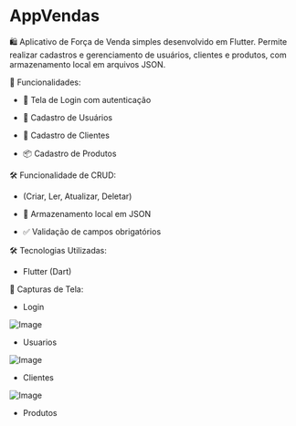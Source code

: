 # AppVendas
🛍️ Aplicativo de Força de Venda simples desenvolvido em Flutter. Permite realizar cadastros e gerenciamento de usuários, clientes e produtos, com armazenamento local em arquivos JSON.

🚀 Funcionalidades:

- 🔐 Tela de Login com autenticação

- 👤 Cadastro de Usuários

- 🧾 Cadastro de Clientes

- 📦 Cadastro de Produtos

🛠️ Funcionalidade de CRUD:

- (Criar, Ler, Atualizar, Deletar)

- 💾 Armazenamento local em JSON

- ✅ Validação de campos obrigatórios

🛠️ Tecnologias Utilizadas:

- Flutter (Dart)

📸 Capturas de Tela:

- Login

 ![Image](https://github.com/user-attachments/assets/2c6fbdd4-b13b-4a40-b919-60aabd38463d)
  
- Usuarios
  
![Image](https://github.com/user-attachments/assets/55c61b2c-9da7-4e28-a1ab-eefb22986bbd)

- Clientes
  
![Image](https://github.com/user-attachments/assets/bbe78a0e-1531-4409-b334-791289968ce7)

- Produtos
